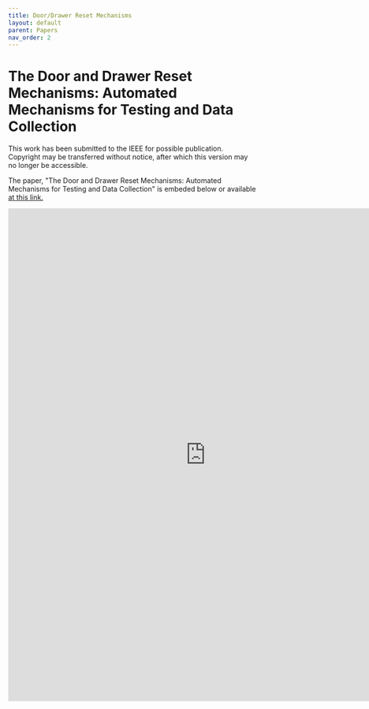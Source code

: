 ```yaml
---
title: Door/Drawer Reset Mechanisms
layout: default
parent: Papers
nav_order: 2
---
```

# The Door and Drawer Reset Mechanisms: Automated Mechanisms for Testing and Data Collection


This work has been submitted to the IEEE for possible publication. Copyright may be transferred without notice, after which this version may no longer be accessible.


The paper, "The Door and Drawer Reset Mechanisms: Automated Mechanisms for Testing and Data Collection" is embeded below or available [at this link.](https://oregonstate.box.com/s/5w1v2zh4n3it4iraap7xb11eizylxery)


<iframe src="https://oregonstate.app.box.com/embed/s/5w1v2zh4n3it4iraap7xb11eizylxery?sortColumn=date" width="800" height="1000" frameborder="0" allowfullscreen webkitallowfullscreen msallowfullscreen></iframe>